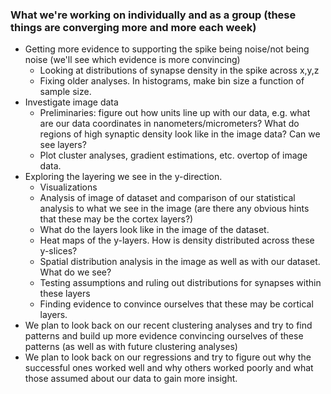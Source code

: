 ### What we're working on individually and as a group (these things are converging more and more each week)
* Getting more evidence to supporting the spike being noise/not being noise (we'll see which evidence is more convincing)
  * Looking at distributions of synapse density in the spike across x,y,z
  * Fixing older analyses. In histograms, make bin size a function of sample size.
* Investigate image data
  * Preliminaries: figure out how units line up with our data, e.g. what are our data coordinates in nanometers/micrometers? What do regions of high synaptic density look like in the image data? Can we see layers? 
  * Plot cluster analyses, gradient estimations, etc. overtop of image data.
* Exploring the layering we see in the y-direction.
  * Visualizations
  * Analysis of image of dataset and comparison of our statistical analysis to what we see in the image (are there any obvious hints that these may be the cortex layers?)
  * What do the layers look like in the image of the dataset.
  * Heat maps of the y-layers. How is density distributed across these y-slices?
  * Spatial distribution analysis in the image as well as with our dataset. What do we see?
  * Testing assumptions and ruling out distributions for synapses within these layers
  * Finding evidence to convince ourselves that these may be cortical layers.
* We plan to look back on our recent clustering analyses and try to find patterns and build up more evidence convincing ourselves of these patterns (as well as with future clustering analyses)
* We plan to look back on our regressions and try to figure out why the successful ones worked well and why others worked poorly and what those assumed about our data to gain more insight.
